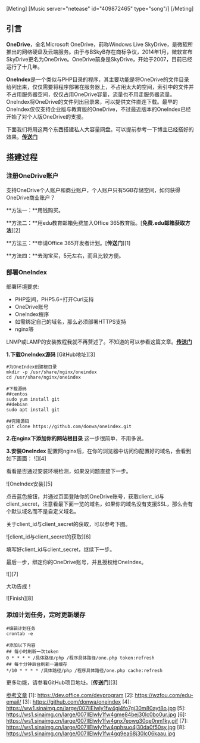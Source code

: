 [Meting]
[Music server="netease" id="409872465" type="song"/]
[/Meting]

## 引言
**OneDrive**，全名Microsoft OneDrive，前称Windows Live SkyDrive，是微软所推出的网络硬盘及云端服务。由于与BSkyB存在商标争议，2014年1月，微软宣布SkyDrive更名为OneDrive。OneDrive前身是SkyDrive，开始于2007，目前已经运行了十几年。

**OneIndex**是一个类似与PHP目录的程序，其主要功能是将OneDrive的文件目录给列出来，仅仅需要将程序部署在服务器上，不占用太大的空间，索引中的文件并不占用服务器空间，仅仅占用OneDrive容量，流量也不用走服务器流量。OneIndex将OneDrive的文件列出目录来，可以提供文件直连下载。最早的OneIndex仅仅支持企业版与教育版的OneDrive，不过最近版本的OneIndex已经开始了对个人版OneDrive的支援。

下面我们将用这两个东西搭建私人大容量网盘。可以提前参考一下博主已经搭好的效果。[**传送门**](https://cloud.darkhat.xyz/)

## 搭建过程

### 注册OneDrive账户

支持OneDrive个人账户和商业账户，个人账户只有5GB存储空间，如何获得OneDrive商业账户？

**方法一：**用钱购买。

**方法二：**用edu教育邮箱免费加入Office 365教育版。[**免费.edu邮箱获取方法**][2]

**方法三：**申请Office 365开发者计划。[**传送门**][1]

**方法四：**去淘宝买，5元左右，而且比较方便。


### 部署OneIndex

部署环境要求:
* PHP空间，PHP5.6+打开Curl支持
* OneDrive账号
* OneIndex程序
* 如需绑定自己的域名，那么必须部署HTTPS支持
* nginx等

LNMP或LAMP的安装教程我就不再赘述了。不知道的可以参看这篇文章。[**传送门**](https://www.darkhat.xyz/linux/21.html)

**1.下载OneIndex源码**
[GitHub地址][3]

``` shell
#为OneIndex创建根目录
mkdir -p /usr/share/nginx/oneindex
cd /usr/share/nginx/oneindex

#下载源码
##centos
sudo yum install git
##debian
sudo apt install git

##克隆源码
git clone https://github.com/donwa/oneindex.git
```

**2.在nginx下添加你的网站根目录**
这一步很简单，不用多说。

**3.安装OneIndex**
配置网nginx后，在你的浏览器中访问你配置好的域名，会看到如下画面：
![][4]

看看是否通过安装环境检测，如果没问题直接下一步。

![OneIndex安装][5]

点击蓝色按钮，并通过页面登陆你的OneDrive账号，获取client_id与client_secret，注意看最下面一览的域名，如果你的域名没有支援SSL，那么会有个默认域名而不是自定义域名。

关于client_id与client_secret的获取，可以参考下图。

![client_id与client_secret的获取][6]

填写好client_id与client_secret，继续下一步。


最后一步，绑定你的OneDrive账号，并且授权给OneIndex。

![][7]

大功告成！

![Finish][8]


### 添加计划任务，定时更新缓存

``` shell
#编辑计划任务
crontab -e

#添加以下内容
## 每小时刷新一次token
0 * * * * /具体路径/php /程序具体路径/one.php token:refresh
## 每十分钟后台刷新一遍缓存
*/10 * * * * /具体路径/php /程序具体路径/one.php cache:refresh

```

更多功能，请参看GitHub项目地址。[**传送门**][3]


[参考文章](https://www.xzymoe.com/oneindex/)
  [1]: https://dev.office.com/devprogram
  [2]: https://wzfou.com/edu-email/
  [3]: https://github.com/donwa/oneindex
  [4]: https://ww1.sinaimg.cn/large/007llElwly1fw4gj4fo7gj30m80ayt8o.jpg
  [5]: https://ws1.sinaimg.cn/large/007llElwly1fw4gme84bej30lc0bo0ur.jpg
  [6]: https://ws1.sinaimg.cn/large/007llElwly1fw4gnx7eowg30qe0nm1ky.gif
  [7]: https://ws1.sinaimg.cn/large/007llElwly1fw4gphsuo4j30da0f50sy.jpg
  [8]: https://ws1.sinaimg.cn/large/007llElwly1fw4gq9ea68j30lc06kaau.jpg